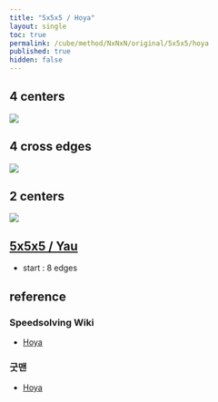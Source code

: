 ```yaml
---
title: "5x5x5 / Hoya"
layout: single
toc: true
permalink: /cube/method/NxNxN/original/5x5x5/hoya
published: true
hidden: false
---
```


<head>
  <base target="_blank">
  <style>
    img {
      max-width:350px;
    }
  </style>
</head>



## 4 centers

<a href="https://alpha.twizzle.net/edit/?puzzle=5x5x5&setup-anchor=end&stickering=centers-only&setup-alg=F+L+2R+U+2R%27+2L%27+U+2L+F+2R+U%27+2R%27+L%27+F%27">
  <img src="https://user-images.githubusercontent.com/92285528/216598406-b2605b5b-a9ae-4fd5-bc35-d1236bbd9d31.png">
</a>



## 4 cross edges

<a href="https://alpha.twizzle.net/edit/?puzzle=5x5x5&setup-anchor=end&stickering=Cross&setup-alg=F+L+2R+U+2R%27+2L%27+U+2L+F+2R+U%27+2R%27+L%27+F%27">
  <img src="https://user-images.githubusercontent.com/92285528/216598596-4044a4b7-cf20-40c9-a386-3b21e404062d.png">
</a>



## 2 centers

<a href="https://alpha.twizzle.net/edit/?puzzle=5x5x5&setup-anchor=end&stickering=Cross">
  <img src="https://user-images.githubusercontent.com/92285528/216598744-9c966650-73b1-4372-aba0-aa85df535dcc.png">
</a>



## [5x5x5 / Yau](/cube/method/NxNxN/original/5x5x5/yau)

- start : 8 edges



## reference

### Speedsolving Wiki

- [Hoya](https://www.speedsolving.com/wiki/index.php/Hoya_method)

### 굿맨

- [Hoya](https://youtu.be/lAIrPuvfBQ0)
